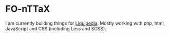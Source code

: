 # FO-nTTaX
I am currently building things for [Liquipedia](https://liquipedia.net). Mostly working with php, html, JavaScript and CSS (including Less and SCSS).
